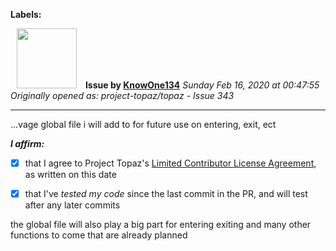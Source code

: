 **Labels:**



<a href="https://github.com/KnowOne134"><img src="https://avatars3.githubusercontent.com/u/35616771?v=4" width="96" height="96" hspace="10"></img></a> **Issue by [KnowOne134](https://github.com/KnowOne134)**
_Sunday Feb 16, 2020 at 00:47:55_
_Originally opened as: project-topaz/topaz - Issue 343_

----

…vage global file i will add to for future use on entering, exit, ect

<!-- place 'x' mark between square [] brackets to affirm: -->
**_I affirm:_**
- [x] that I agree to Project Topaz's [Limited Contributor License Agreement](https://github.com/project-topaz/topaz/blob/master/CONTRIBUTOR_AGREEMENT.md), as written on this date
- [x] that I've _tested my code_ since the last commit in the PR, and will test after any later commits

the global file will also play a big part for entering exiting and many other functions to come that are already planned
